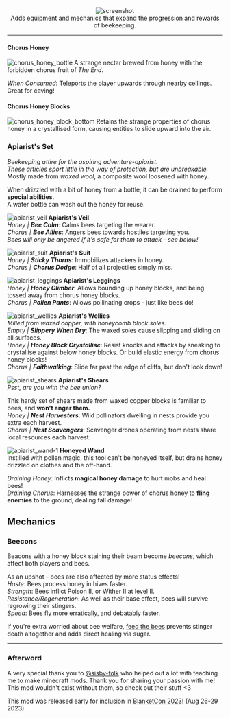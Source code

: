 <center>
<img alt="screenshot" src="https://cdn.modrinth.com/data/Wkp3WGmm/images/7ed1581dbd63d34d5eb2b7c285ec3e18dcdff39c.png"><br/>
Adds equipment and mechanics that expand the progression and rewards of beekeeping.
</center>

---

#### Chorus Honey

![chorus_honey_bottle](https://github.com/HestiMae/pollinators-paradise/assets/62225435/cf64b02c-cc84-4bd0-9c92-eb3b0b794bc8)
A strange nectar brewed from honey with the forbidden chorus fruit of _The End_.

*When Consumed*: Teleports the player upwards through nearby ceilings. Great for caving!

#### Chorus Honey Blocks

![chorus_honey_block_bottom](https://github.com/HestiMae/pollinators-paradise/assets/62225435/d80ebbb3-4c88-4662-acfb-93c816e4fd5e)
Retains the strange properties of chorus honey in a crystallised form, causing entities to slide upward into the air.

### Apiarist's Set
*Beekeeping attire for the aspiring adventure-apiarist.*<br/>
*These articles sport little in the way of protection, but are unbreakable.*<br/>
Mostly made from _waxed wool_, a composite wool loosened with honey.

When drizzled with a bit of honey from a bottle, it can be drained to perform **special abilities**.<br/>
A water bottle can wash out the honey for reuse.

![apiarist_veil](https://github.com/HestiMae/pollinators-paradise/assets/62225435/797fbfc8-ea98-4037-b433-9a38adafd7aa)
**Apiarist's Veil**<br/>
*Honey | **Bee Calm***: Calms bees targeting the wearer.<br/>
*Chorus | **Bee Allies***: Angers bees towards hostiles targeting you.<br/>
*Bees will only be angered if it's safe for them to attack - see below!*

![apiarist_suit](https://github.com/HestiMae/pollinators-paradise/assets/62225435/ca34907f-7066-4f87-bfa4-f0ed96442da3)
**Apiarist's Suit**<br/>
*Honey | **Sticky Thorns***: Immobilizes attackers in honey.<br/>
*Chorus | **Chorus Dodge***: Half of all projectiles simply miss.<br/>

![apiarist_leggings](https://github.com/HestiMae/pollinators-paradise/assets/62225435/562c95b7-ad6b-44d2-a662-90e60f649539)
**Apiarist's Leggings**<br/>
*Honey | **Honey Climber***: Allows bounding up honey blocks, and being tossed away from chorus honey blocks.<br/>
*Chorus | **Pollen Pants***: Allows pollinating crops - just like bees do!<br/>

![apiarist_wellies](https://github.com/HestiMae/pollinators-paradise/assets/62225435/9bfd4619-c4b2-4de0-a58c-dc270a512517)
**Apiarist's Wellies**<br/>
*Milled from waxed copper, with honeycomb block soles.*<br/>
*Empty | **Slippery When Dry***: The waxed soles cause slipping and sliding on all surfaces.<br/>
*Honey | **Honey Block Crystallise***: Resist knocks and attacks by sneaking to crystallise against below honey blocks. Or build elastic energy from chorus honey blocks!<br/>
*Chorus | **Faithwalking***: Slide far past the edge of cliffs, but don't look down!

![apiarist_shears](https://github.com/HestiMae/pollinators-paradise/assets/62225435/f24a9d1c-ab14-458b-9afd-033e39c2e906)
**Apiarist's Shears**<br/>
*Psst, are you with the bee union?*

This hardy set of shears made from waxed copper blocks is familiar to bees, and **won't anger them.**<br/>
*Honey | **Nest Harvesters***: Wild pollinators dwelling in nests provide you extra each harvest.<br/>
*Chorus | **Nest Scavengers***: Scavenger drones operating from nests share local resources each harvest.

![apiarist_wand-1](https://github.com/HestiMae/pollinators-paradise/assets/62225435/94884a94-26b0-4ace-8c15-f5d5c28feb53)
**Honeyed Wand**<br/>
Instilled with pollen magic, this tool can't be honeyed itself, but drains honey drizzled on clothes and the off-hand.

*Draining Honey*: Inflicts **magical honey damage** to hurt mobs and heal bees!<br/>
*Draining Chorus*: Harnesses the strange power of chorus honey to **fling enemies** to the ground, dealing fall damage!

## Mechanics

### Beecons

Beacons with a honey block staining their beam become *beecons*, which affect both players and bees.

As an upshot - bees are also affected by more status effects!<br>
*Haste*: Bees process honey in hives faster.<br/>
*Strength*: Bees inflict Poison II, or Wither II at level II.<br/>
*Resistance/Regeneration*: As well as their base effect, bees will survive regrowing their stingers.<br/>
*Speed*: Bees fly more erratically, and debatably faster.<br/>

If you're extra worried about bee welfare, [feed the bees](https://modrinth.com/mod/feed-the-bees) prevents stinger death altogether and adds direct healing via sugar.

---

### Afterword
A very special thank you to [@sisby-folk](https://modrinth.com/user/sisby-folk) who helped out a lot with teaching me to make minecraft mods. Thank you for sharing your passion with me! This mod wouldn't exist without them, so check out their stuff <3

This mod was released early for inclusion in [BlanketCon 2023](https://blanketcon.modfest.net/)! (Aug 26-29 2023)

